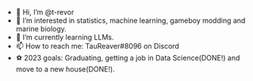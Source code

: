 - 👋 Hi, I’m @t-revor
- 👀 I’m interested in statistics, machine learning, gameboy modding and marine biology.
- 🌱 I’m currently learning LLMs.
- 📫 How to reach me: TauReaver#8096 on Discord
- ⚽ 2023 goals: Graduating, getting a job in Data Science(DONE!) and move to a new house(DONE!).

<!---
t-revor/t-revor is a ✨ special ✨ repository because its `README.md` (this file) appears on your GitHub profile.
You can click the Preview link to take a look at your changes.
--->
